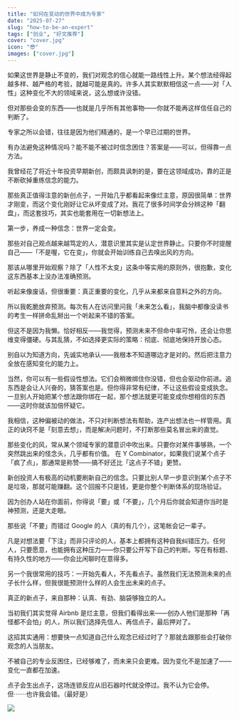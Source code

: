 ```yaml
---
title: "如何在变动的世界中成为专家"
date: "2025-07-27"
slug: "how-to-be-an-expert"
tags: ["创业", "好文推荐"]
cover: "cover.jpg"
icon: "😎"
images: ["cover.jpg"]
---
```

如果这世界是静止不变的，我们对观念的信心就能一路线性上升。某个想法经得起越多样、越严格的考验，就越可能是真的。许多人其实默默相信这一点——对「人性」这种变化不大的领域来说，这么想或许没错。



但对那些会变的东西——也就是几乎所有其他事物——你就不能再这样信任自己的判断了。



专家之所以会错，往往是因为他们精通的，是一个早已过期的世界。



有办法避免这种情况吗？能不能不被过时信念困住？答案是——可以，但得靠一点方法。



我曾经花了将近十年投资早期新创，而颇具讽刺的是，要在这领域成功，靠的正是不断砍掉重练信念的能力。



那些真正值得注意的新创点子，一开始几乎都看起来像烂主意，原因很简单：世界才刚变，而这个变化刚好让它从坏变成了对。我花了很多时间学会分辨这种「翻盘」，而这套技巧，其实也能套用在一切新想法上。



第一步，养成一种信念：世界一定会变。



那些对自己观点越来越笃定的人，潜意识里其实是认定世界静止。只要你不时提醒自己——「不是喔，它在变」，你就会开始训练自己去嗅出风的方向。



那该从哪里开始观察？除了「人性不太变」这条中等实用的原则外，很抱歉，变化这东西基本上没办法准确预测。



听起来像废话，但很重要：真正重要的变化，几乎从来都来自意料之外的方向。



所以我乾脆放弃预测。每次有人在访问里问我「未来怎么看」，我脑中都像没读书的考生一样拼命乱掰出一个听起来不错的答案。



但这不是因为我懒。恰好相反——我觉得，预测未来不但命中率可怜，还会让你思维变得僵硬。与其乱猜，不如选择更实际的策略：彻底、彻底地保持开放心态。



别自以为知道方向，先诚实地承认——我根本不知道哪边才是对的。然后把注意力全放在感知变化的能力上。



当然，你可以有一些假设性想法。它们会稍微绑住你没错，但也会驱动你前进。追东西是会让人兴奋的，猜答案也是。但你得非常有纪律，不让这些假设变成执念。
一旦别人开始把某个想法跟你绑在一起，那个想法就更可能变成你想相信的东西——这时你就该加倍怀疑它。



我相信，这种偏被动的做法，不只对判断想法有帮助，连产出想法也一样管用。真正的诀窍不是「刻意去想」，而是解决问题时，不打断那些莫名冒出来的直觉。



那些变化的风，常从某个领域专家的潜意识中吹出来。只要你对某件事够熟，一个突然跳出来的怪念头，几乎都有价值。
在 Y Combinator，如果我们说某个点子「疯了点」，那通常是称赞——搞不好还比「这点子不错」更赞。



新创投资人有极高的动机要刷新自己的信念。只要比别人早一步意识到某个点子不是垃圾，那就可能赚翻。这个回报不只是钱，更是你整个判断体系的现场验证。



因为创办人站在你面前，你得说「要」或「不要」，几个月后你就会知道你当时是神预测，还是大走眼。



那些说「不要」而错过 Google 的人（真的有几个），这笔帐会记一辈子。



凡是对想法要「下注」而非只评论的人，基本上都拥有这种自我纠错压力。任何人，只要愿意，也能拥有这种压力——你只要公开写下自己的判断。写在有标题、有持久性的地方——你会比闲聊时在意得多。



另一个我很常用的技巧：一开始先看人，不先看点子。虽然我们无法预测未来的点子长什么样，但我很能预测什么样的人会生出未来的点子。



真正的新点子，来自那种：认真、有劲、脑袋够独立的人。



当初我们其实觉得 Airbnb 是烂主意，但我们看得出来——创办人他们是那种「再怪都不会怕」的人，所以我们选择先信人、再信点子，最后押对了。



这招其实通用：想要快一点知道自己什么观念已经过时了？那就去跟那些会打破你观念的人当朋友。



不被自己的专业反困住，已经够难了，而未来只会更难。因为变化不是加速了——变化一直都在加速。



点子会生出点子，这场连锁反应从旧石器时代就没停过。我不认为它会停。
但⋯⋯也许我会错。（最好是）




![](https://prod-files-secure.s3.us-west-2.amazonaws.com/112d0858-5090-4d34-a606-b75eb8d65fd2/46476355-9cf3-4e99-9b7a-3531bc426380/1000202064.png?X-Amz-Algorithm=AWS4-HMAC-SHA256&X-Amz-Content-Sha256=UNSIGNED-PAYLOAD&X-Amz-Credential=ASIAZI2LB46677HXT4TQ%2F20251014%2Fus-west-2%2Fs3%2Faws4_request&X-Amz-Date=20251014T071417Z&X-Amz-Expires=3600&X-Amz-Security-Token=IQoJb3JpZ2luX2VjEK%2F%2F%2F%2F%2F%2F%2F%2F%2F%2F%2FwEaCXVzLXdlc3QtMiJGMEQCIHaXa1IMAJn5OfmTEpzBdb3MbDRFqbolHLysL88of107AiABMPxf5jSlHYEPT%2BR8rHx70ND4UcjZXi%2FgklAMo4%2FkUir%2FAwhYEAAaDDYzNzQyMzE4MzgwNSIMtqzQ4d85URs5QKPzKtwDtoYWciJAMG9zoZNRNq8v9a4PanhlA7Fb44rzLmyQy%2BIPlUdqzWX%2BqIIGrOzm4MMEQfx8wlorTLed5W7Ypq5rYiL1428WAp1BgaKG1X3pxXllx%2Ba%2B4Ek%2BMVD%2FEnOr9T0RUxTOHayubareXdvMNFrCHnb%2BHDSCGFUOzFYlzjVFF%2FVyhcujnkdHjWYgOLDgOJ6ttnzbbMZn%2FTQts0jocjX34buMca04FjEgg3M1JbnZxbe2hEHAyxcBlHgY%2FC%2Bg9H8l4nUiAC2jMLanG8v4YIt55UqfNCcAGoAPcvidXXRGkv%2F3mTiHU%2BMsrKyI7wNCv8O69bHrMRqxP6%2F8Szk7%2BgASCK0K%2FYS6lEoicQaFk8qO8Bju2zvivhTG6j9rDEls3%2FUYMLaaZpDpXbzJAygsr5qsJKrekyqNPV5Dv8dIaVm4DpZGdm9cxDoJnwanwUe1BQaFfSJ%2FeL4TFTU2kqmfHE9OohRWNQXUHyMyeKMMX3Dk9trQwoTVY4cvvrAV1%2F9qEQovIKezRMAVA%2B%2BT9vVQM8pyrCvklEZwzis0qK2%2FmWyYVwjHfYezmeJmQL7BCjB47OxFE6ZgnlNZ4eQuBZ1mKr1kZyOPSJN6LM%2FGCEcf5njxxAP85PSqZa8sQd1ut5swjd%2B3xwY6pgH8yZ670YUEhj594zNJvGgS6dOr7AT52jZj6WHsQ0wKvtgod2XBL4q6UyjGNgNpziYy%2BGkrEIwvYkzqeZ2YVCxMfqk8kUUr%2F7qJqzmfRT%2BtY9PW797yGKIbCY2Fhc9xyVJP7sDIW7nGDpuSRyU8ctdlfLLw4WUemtFEzIfm%2BZ63uDk48HajlSgxlVze%2FINb86Psy4CvXdTR46c7L9but0Zzoc18Xwsr&X-Amz-Signature=6ca49a366628a81dcc5c50f388c86956fee316f12dfe73a384e6df0c864f96e9&X-Amz-SignedHeaders=host&x-amz-checksum-mode=ENABLED&x-id=GetObject)

